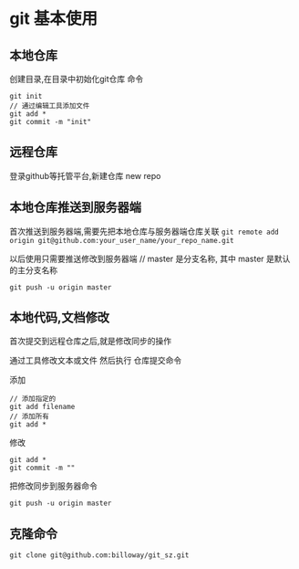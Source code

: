 # git 基本使用

## 本地仓库
创建目录,在目录中初始化git仓库
命令
```
git init
// 通过编辑工具添加文件
git add *
git commit -m "init"
```

## 远程仓库
登录github等托管平台,新建仓库
new repo

## 本地仓库推送到服务器端
首次推送到服务器端,需要先把本地仓库与服务器端仓库关联
`git remote add origin git@github.com:your_user_name/your_repo_name.git`

以后使用只需要推送修改到服务器端
// master 是分支名称, 其中 master 是默认的主分支名称
```
git push -u origin master
```


## 本地代码,文档修改
首次提交到远程仓库之后,就是修改同步的操作

通过工具修改文本或文件
然后执行 仓库提交命令

添加
```
// 添加指定的
git add filename
// 添加所有
git add *
```

修改
```
git add *
git commit -m ""
```

把修改同步到服务器命令

```
git push -u origin master
```


## 克隆命令

`git clone git@github.com:billoway/git_sz.git`